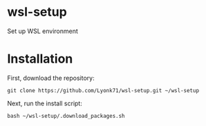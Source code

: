 # wsl-setup
Set up WSL environment

# Installation
First, download the repository:

    git clone https://github.com/Lyonk71/wsl-setup.git ~/wsl-setup
    
Next, run the install script:

    bash ~/wsl-setup/.download_packages.sh
